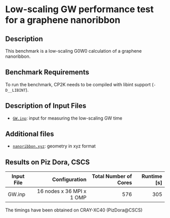 # Low-scaling GW performance test for a graphene nanoribbon

## Description

This benchmark is a low-scaling G0W0 calculation of a graphene nanoribbon. 

## Benchmark Requirements

To run the benchmark, CP2K needs to be compiled with libint support (`-D__LIBINT`). 

## Description of Input Files

- [`GW.inp`](GW.inp): input for measuring the low-scaling GW time

## Additional files

- [`nanoribbon.xyz`](nanoribbon.xyz): geometry in xyz format

## Results on Piz Dora, CSCS

| Input File | Configuration             | Total Number of Cores| Runtime [s]  |
| ---------- | -------------------------:| --------------------:| ------------:|
| GW.inp     | 16 nodes x 36 MPI x 1 OMP |                  576 |          305 |

The timings have been obtained on CRAY-XC40 (PizDora@CSCS)
